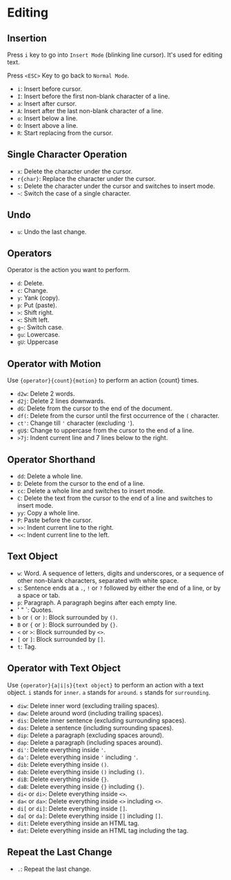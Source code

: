 # Editing

## Insertion

Press `i` key to go into `Insert Mode` (blinking line cursor). It's used for
editing text.

Press `<ESC>` Key to go back to `Normal Mode`.

- `i`: Insert before cursor.
- `I`: Insert before the first non-blank character of a line.
- `a`: Insert after cursor.
- `A`: Insert after the last non-blank character of a line.
- `o`: Insert below a line.
- `O`: Insert above a line.
- `R`: Start replacing from the cursor.

## Single Character Operation

- `x`: Delete the character under the cursor.
- `r{char}`: Replace the character under the cursor.
- `s`: Delete the character under the cursor and switches to insert mode.
- `~`: Switch the case of a single character.

## Undo

- `u`: Undo the last change.

## Operators

Operator is the action you want to perform.

- `d`: Delete.
- `c`: Change.
- `y`: Yank (copy).
- `p`: Put (paste).
- `>`: Shift right.
- `<`: Shift left.
- `g~`: Switch case.
- `gu`: Lowercase.
- `gU`: Uppercase

## Operator with Motion

Use `{operator}{count}{motion}` to perform an action {count} times.

- `d2w`: Delete 2 words.
- `d2j`: Delete 2 lines downwards.
- `dG`: Delete from the cursor to the end of the document.
- `df(`: Delete from the cursor until the first occurrence of the `(` character.
- `ct'`: Change till `'` character (excluding `'`).
- `gU$`: Change to uppercase from the cursor to the end of a line.
- `>7j`: Indent current line and 7 lines below to the right.

## Operator Shorthand

- `dd`: Delete a whole line.
- `D`: Delete from the cursor to the end of a line.
- `cc`: Delete a whole line and switches to insert mode.
- `C`: Delete the text from the cursor to the end of a line and switches to insert mode.
- `yy`: Copy a whole line.
- `P`: Paste before the cursor.
- `>>`: Indent current line to the right.
- `<<`: Indent current line to the left.

## Text Object

- `w`: Word. A sequence of letters, digits and underscores, or a sequence of
  other non-blank characters, separated with white space.
- `s`: Sentence ends at a `.`, `!` or `?` followed by either the end of a line,
  or by a space or tab.
- `p`: Paragraph. A paragraph begins after each empty line.
- ' " `: Quotes.
- `b` or `(` or `)`: Block surrounded by `()`.
- `B` or `{` or `}`: Block surrounded by `{}`.
- `<` or `>`: Block surrounded by `<>`.
- `[` or `]`: Block surrounded by `[]`.
- `t`: Tag.

## Operator with Text Object

Use `{operator}{a|i|s}{text object}` to perform an action with a text object.
`i` stands for `inner`.
`a` stands for `around`.
`s` stands for `surrounding`.

- `diw`: Delete inner word (excluding trailing spaces).
- `daw`: Delete around word (including trailing spaces).
- `dis`: Delete inner sentence (excluding surrounding spaces).
- `das`: Delete a sentence (including surrounding spaces).
- `dip`: Delete a paragraph (excluding spaces around).
- `dap`: Delete a paragraph (including spaces around).
- `di'`: Delete everything inside `'`.
- `da'`: Delete everything inside `'` including `'`.
- `dib`: Delete everything inside `()`.
- `dab`: Delete everything inside `()` including `()`.
- `diB`: Delete everything inside `{}`.
- `daB`: Delete everything inside `{}` including `{}`.
- `di<` or `di>`: Delete everything inside `<>`.
- `da<` or `da>`: Delete everything inside `<>` including `<>`.
- `di[` or `di]`: Delete everything inside `[]`.
- `da[` or `da]`: Delete everything inside `[]` including `[]`.
- `dit`: Delete everything inside an HTML tag.
- `dat`: Delete everything inside an HTML tag including the tag.

## Repeat the Last Change

- `.`: Repeat the last change.
